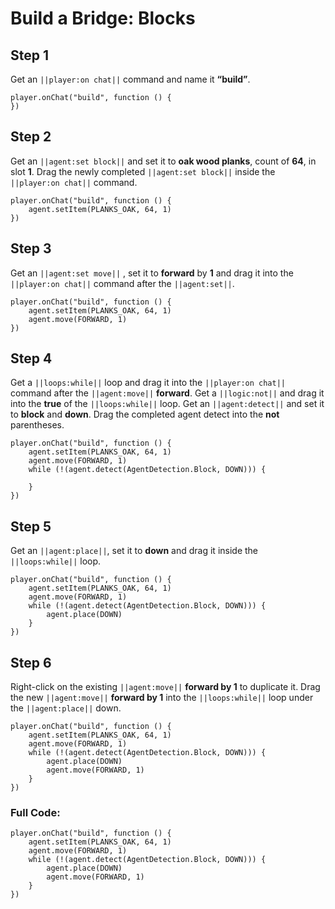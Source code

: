 ﻿
# Build a Bridge: Blocks


## Step 1
Get an ``||player:on chat||`` command and name it **“build”**.

```blocks
player.onChat("build", function () {
})
```

## Step 2
Get an ``||agent:set block||`` and set it to **oak wood planks**, count of **64**, in slot **1**. Drag the newly completed ``||agent:set block||`` inside the ``||player:on chat||`` command. 

```blocks
player.onChat("build", function () {
    agent.setItem(PLANKS_OAK, 64, 1)
})
```

## Step 3
Get an ``||agent:set move||`` , set it to **forward** by **1** and drag it into the ``||player:on chat||``  command after the ``||agent:set||``.

```blocks
player.onChat("build", function () {
    agent.setItem(PLANKS_OAK, 64, 1)
    agent.move(FORWARD, 1)
})
```

## Step 4

Get a ``||loops:while||`` loop and drag it into the  ``||player:on chat||``  command after the ``||agent:move||`` **forward**. Get a ``||logic:not||`` and drag it into the **true** of the ``||loops:while||`` loop. Get an ``||agent:detect||`` and set it to **block** and **down**. Drag the completed agent detect into the **not** parentheses.

```blocks
player.onChat("build", function () {
    agent.setItem(PLANKS_OAK, 64, 1)
    agent.move(FORWARD, 1)
    while (!(agent.detect(AgentDetection.Block, DOWN))) {
    	
    }
})
```

## Step 5

Get an ``||agent:place||``, set it to **down** and drag it inside the ``||loops:while||`` loop.

```blocks
player.onChat("build", function () {
    agent.setItem(PLANKS_OAK, 64, 1)
    agent.move(FORWARD, 1)
    while (!(agent.detect(AgentDetection.Block, DOWN))) {
        agent.place(DOWN)
    }
})
```

## Step 6

Right-click on the existing ``||agent:move||`` **forward by 1** to duplicate it. Drag the new ``||agent:move||`` **forward by 1** into the ``||loops:while||`` loop under the ``||agent:place||`` down.

```blocks
player.onChat("build", function () {
    agent.setItem(PLANKS_OAK, 64, 1)
    agent.move(FORWARD, 1)
    while (!(agent.detect(AgentDetection.Block, DOWN))) {
        agent.place(DOWN)
        agent.move(FORWARD, 1)
    }
})
```

### Full Code: 

```blocks
player.onChat("build", function () {
    agent.setItem(PLANKS_OAK, 64, 1)
    agent.move(FORWARD, 1)
    while (!(agent.detect(AgentDetection.Block, DOWN))) {
        agent.place(DOWN)
        agent.move(FORWARD, 1)
    }
})
```

